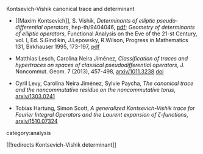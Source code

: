 Kontsevich-Vishik canonical trace and determinant

* [[Maxim Kontsevich]], S. Vishik, _Determinants of elliptic pseudo-differential operators_, hep-th/9404046, [pdf](http://www.ihes.fr/~maxim/TEXTS/determinants_elliptic_11.pdf); _Geometry of determinants of elliptic operators_, Functional Analysis on the Eve of the 21-st Century, vol. I, Ed. S.Gindikin, J.Lepowsky, R.Wilson,  Progress in Mathematics 131, Birkhauser 1995, 173-197, [pdf](http://www.ihes.fr/~maxim/TEXTS/geometry_determinants_12.pdf)

* Matthias Lesch, Carolina Neira Jiménez, _Classification of traces and hypertraces on spaces of classical pseudodifferential operators_, J. Noncommut. Geom. 7 (2013), 457-498, [arxiv/1011.3238](http://arxiv.org/abs/1011.3238) [doi](http://dx.do.org/10.4171/JNCG/123)

* Cyril Levy, Carolina Neira Jiménez, Sylvie Paycha, _The canonical trace and the noncommutative residue on the noncommutative torus_, [arxiv/1303.0241](http://arxiv.org/abs/1303.0241)

* Tobias Hartung, Simon Scott, _A generalized Kontsevich-Vishik trace for Fourier Integral Operators and the Laurent expansion of $\zeta$-functions_, [arxiv/1510.07324](http://arxiv.org/abs/1510.07324)
 

category:analysis

[[!redirects Kontsevich-Vishik determinant]]